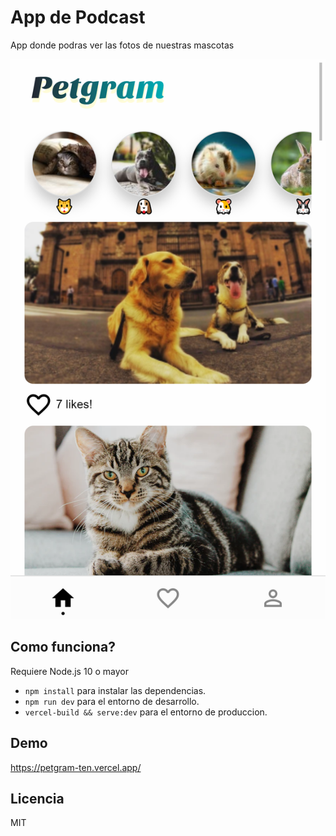 # App de Podcast



App donde podras ver las fotos de nuestras mascotas

![Captura de la App](./capture/Petgram.png)

## Como funciona?

Requiere Node.js 10 o mayor

* `npm install` para instalar las dependencias.
* `npm run dev` para el entorno de desarrollo.
* `vercel-build && serve:dev` para el entorno de produccion.

## Demo

https://petgram-ten.vercel.app/

## Licencia

MIT
